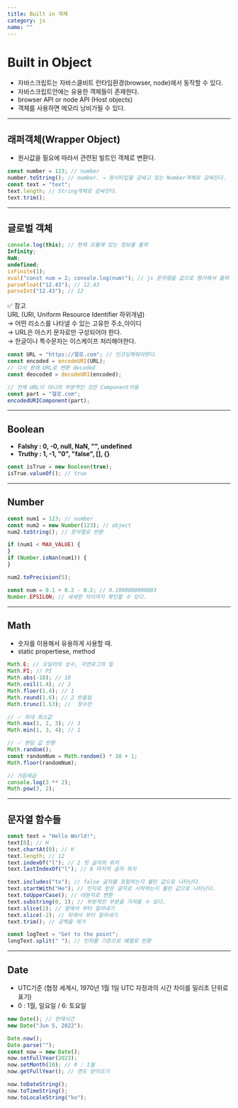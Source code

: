```yaml
---
title: Built in 객체
category: js
name: ""
---
```


# Built in Object

- 자바스크립트는 자바스클비트 런타임환경(browser, node)에서 동작할 수 있다.
- 자바스크립트안에는 유용한 객체들이 존재한다.
- browser API or node API (Host objects)
- 객체를 사용하면 메모리 낭비가될 수 있다.

---

## 래퍼객체(Wrapper Object)

- 원시값을 필요에 따라서 관련된 빌트인 객체로 변환다.

```javascript
const number = 123; // number
number.toString(); // number. → 원시타입을 감싸고 있는 Number객체로 감싸진다.
const text = "text";
text.length; // String객체로 감싸진다.
text.trim();
```

---

## 글로벌 객체

```javascript
console.log(this); // 현재 모듈에 있는 정보를 출력
Infinity;
NaN;
undefined;
isFinite(1);
eval("const num = 2; console.log(num)"); // js 문자열을 값으로 평가해서 출력
parseFloat("12.43"); // 12.43
parseInt("12.43"); // 12
```

✅ 참고  
URL (URI, Uniform Resource Identifier 하위개념)  
→ 어떤 리소스를 나타낼 수 있는 고유한 주소,아이디  
→ URL은 아스키 문자로만 구성되어야 한다.  
→ 한글이나 특수문자는 이스케이프 처리해야한다.

```javascript
const URL = "https://핼로.com"; // 인코딩해줘야한다.
const encoded = encodeURI(URL);
// 다시 원래 URL로 변환 decoded
const deocoded = decodeURI(encoded);

// 전체 URL이 아니라 부분적인 것은 Component이용
const part = "헬로.com";
encodedURIComponent(part);
```

---

## Boolean

- **Falshy : 0, -0, null, NaN, "", undefined**
- **Truthy : 1, -1, "0", "false", [], {}**

```javascript
const isTrue = new Boolean(true);
isTrue.valueOf(); // true
```

---

## Number

```javascript
const num1 = 123; // number
const num2 = new Number(123); // object
num2.toString(); // 문자열로 반환

if (num1 < MAX_VALUE) {
}
if (Number.isNan(num1)) {
}

num2.toPrecision(5);

const num = 0.1 + 0.2 - 0.2; // 0.1000000000003
Number.EPSILON; // 세세한 차이까지 확인할 수 있다.
```

---

## Math

- 숫자를 이용해서 유용하게 사용할 때.
- static propertiese, method

```javascript
Math.E; // 오일러의 상수, 자연로그의 밑
Math.PI; // PI
Math.abs(-10); // 10
Math.ceil(1.4); // 2
Math.floor(1.4); // 1
Math.round(1.6); // 2 반올림
Math.trunc(1.53); //  정수만

// ✅ 최대 최소값
Math.max(1, 2, 3); // 3
Math.min(1, 3, 4); // 1

// ✅ 랜덤 값 반환
Math.random();
const randomNum = Math.random() * 10 + 1;
Math.floor(randomNum);

// 거듭제곱
console.log(3 ** 2);
Math.pow(3, 2);
```

---

## 문자열 함수들

```javascript
const text = "Hello World!";
text[0]; // H
text.chartAt(0); // H
text.length; // 12
text.indexOf("l"); // 2 첫 글자의 위치
text.lastIndexOf("l"); // 8 마지막 글자 위치

text.includes("tx"); // false 글자를 포함하는지 불린 값으로 나타난다.
text.startWith("He"); // 인자로 받은 글자로 시작하는지 불린 값으로 나타난다.
text.toUpperCase(); // 대분자로 변환
text.substring(0, 2); // 부분적인 부분을 가져올 수 있다.
text.slice(2); // 앞에서 부터 잘라내기
text.slice(-2); // 뒤에서 부터 잘라내기
text.trim(); // 공백을 제거

const logText = "Get to the point";
longText.split(" "); // 인자를 기준으로 배열로 반환
```

---

## Date

- UTC기준 (협정 세계시, 1970년 1월 1일 UTC 자정과의 시간 차이를 밀리초 단위로 표기)
- 0 : 1월, 일요일 / 6: 토요일

```javascript
new Date(); // 현재시간
new Date("Jun 5, 2022");

Date.now();
Date.parse("");
const now = new Date();
now.setFullYear(2023);
now.setMonth(10); // 0 : 1월
now.getFullYear(); // 연도 받아오기

now.toDateString();
now.toTimeString();
now.toLocaleString("ko");
```
